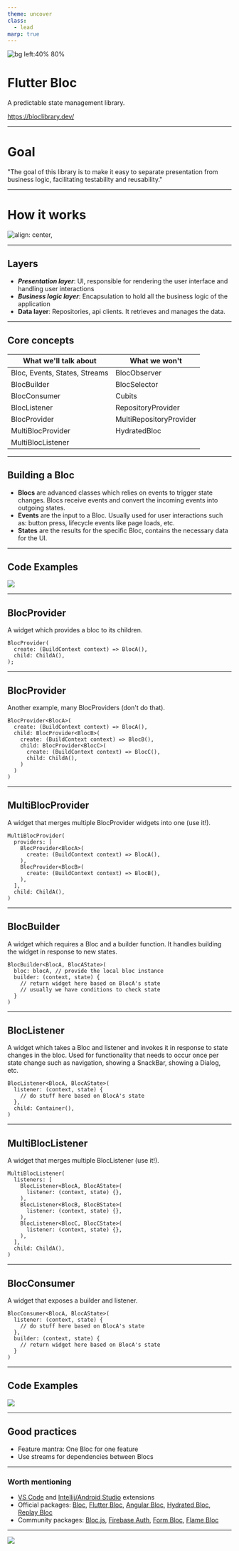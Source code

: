 ```yaml
---
theme: uncover
class:
  - lead
marp: true
---
```


![bg left:40% 80%](../assets/icons/flutter.svg)

# Flutter Bloc

A predictable state management library.

https://bloclibrary.dev/

---

# Goal

"The goal of this library is to make it easy to separate presentation from business logic, facilitating testability and reusability."

---

# How it works

![align: center,](../assets/images/flutter-bloc-01.png)

---

## Layers

- **_Presentation layer_**: UI, responsible for rendering the user interface and handling user interactions
- **_Business logic layer_**: Encapsulation to hold all the business logic of the application
- **Data layer**: Repositories, api clients. It retrieves and manages the data.

---

## Core concepts

| What we'll talk about         | What we won't           |
| ----------------------------- | ----------------------- |
| Bloc, Events, States, Streams | BlocObserver            |
| BlocBuilder                   | BlocSelector            |
| BlocConsumer                  | Cubits                  |
| BlocListener                  | RepositoryProvider      |
| BlocProvider                  | MultiRepositoryProvider |
| MultiBlocProvider             | HydratedBloc            |
| MultiBlocListener             |                         |

---

## Building a Bloc

- **Blocs** are advanced classes which relies on events to trigger state changes. Blocs receive events and convert the incoming events into outgoing states.
- **Events** are the input to a Bloc. Usually used for user interactions such as: button press, lifecycle events like page loads, etc.
- **States** are the results for the specific Bloc, contains the necessary data for the UI.

---

## Code Examples

![](../assets/images/presentation-coding-frustration.gif)

---

## BlocProvider

A widget which provides a bloc to its children.

```
BlocProvider(
  create: (BuildContext context) => BlocA(),
  child: ChildA(),
);
```

---

## BlocProvider

Another example, many BlocProviders (don't do that).

```
BlocProvider<BlocA>(
  create: (BuildContext context) => BlocA(),
  child: BlocProvider<BlocB>(
    create: (BuildContext context) => BlocB(),
    child: BlocProvider<BlocC>(
      create: (BuildContext context) => BlocC(),
      child: ChildA(),
    )
  )
)
```

---

## MultiBlocProvider

A widget that merges multiple BlocProvider widgets into one (use it!).

```
MultiBlocProvider(
  providers: [
    BlocProvider<BlocA>(
      create: (BuildContext context) => BlocA(),
    ),
    BlocProvider<BlocB>(
      create: (BuildContext context) => BlocB(),
    ),
  ],
  child: ChildA(),
)
```

---

## BlocBuilder

A widget which requires a Bloc and a builder function. It handles building the widget in response to new states.

```
BlocBuilder<BlocA, BlocAState>(
  bloc: blocA, // provide the local bloc instance
  builder: (context, state) {
    // return widget here based on BlocA's state
    // usually we have conditions to check state
  }
)
```

---

## BlocListener

A widget which takes a Bloc and listener and invokes it in response to state changes in the bloc. Used for functionality that needs to occur once per state change such as navigation, showing a SnackBar, showing a Dialog, etc.

```
BlocListener<BlocA, BlocAState>(
  listener: (context, state) {
    // do stuff here based on BlocA's state
  },
  child: Container(),
)
```

---

## MultiBlocListener

A widget that merges multiple BlocListener (use it!).

```
MultiBlocListener(
  listeners: [
    BlocListener<BlocA, BlocAState>(
      listener: (context, state) {},
    ),
    BlocListener<BlocB, BlocBState>(
      listener: (context, state) {},
    ),
    BlocListener<BlocC, BlocCState>(
      listener: (context, state) {},
    ),
  ],
  child: ChildA(),
)
```

---

## BlocConsumer

A widget that exposes a builder and listener.

```
BlocConsumer<BlocA, BlocAState>(
  listener: (context, state) {
    // do stuff here based on BlocA's state
  },
  builder: (context, state) {
    // return widget here based on BlocA's state
  }
)
```

---

## Code Examples

![](../assets/images/presentation-coding.gif)

---

## Good practices

- Feature mantra: One Bloc for one feature
- Use streams for dependencies between Blocs

---

### Worth mentioning

- [VS Code](https://marketplace.visualstudio.com/items?itemName=FelixAngelov.bloc) and [Intellij/Android Studio](https://plugins.jetbrains.com/plugin/12129-bloc) extensions
- Official packages: [Bloc](https://pub.dev/packages/bloc), [Flutter Bloc](https://pub.dev/packages/flutter_bloc), [Angular Bloc](https://pub.dev/packages/angular_bloc), [Hydrated Bloc](https://pub.dev/packages/hydrated_bloc), [Replay Bloc](https://pub.dev/packages/replay_bloc)
- Community packages: [Bloc.js](https://github.com/felangel/bloc.js), [Firebase Auth](https://pub.dev/packages/fb_auth), [Form Bloc](https://pub.dev/packages/form_bloc), [Flame Bloc](https://pub.dev/packages/flame_bloc)

---

![](../assets/images/presentation-thanks.gif)

